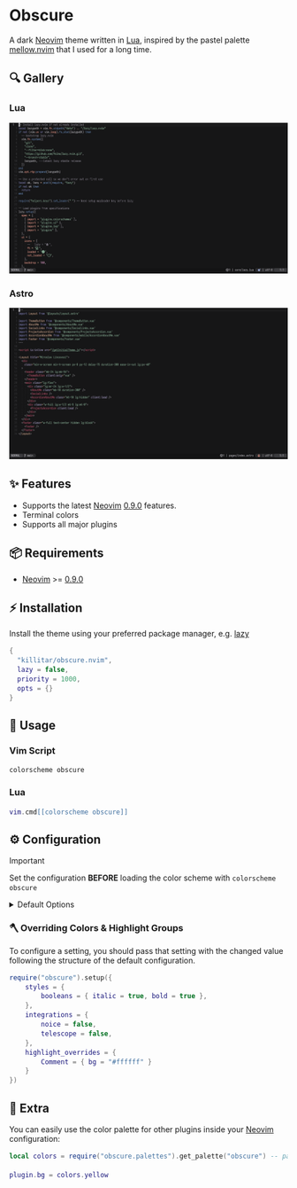 # Obscure

A dark [Neovim](https://github.com/neovim/neovim) theme written in [Lua](https://www.lua.org), inspired by the pastel palette [mellow.nvim](https://github.com/mellow-theme/mellow.nvim) that I used for a long time.

## 🔍 Gallery

### Lua

![Screenshot of obscure theme lua](https://raw.githubusercontent.com/killitar/obscure.nvim/main/.github/images/lua.png)

### Astro

![Screenshot of obscure theme lua](https://raw.githubusercontent.com/killitar/obscure.nvim/main/.github/images/astro.png)

## ✨ Features

- Supports the latest [Neovim](https://github.com/neovim/neovim) [0.9.0](https://github.com/neovim/neovim/releases/tag/v0.9.0) features.
- Terminal colors
- Supports all major plugins

## 📦 Requirements

- [Neovim](https://github.com/neovim/neovim) >= [0.9.0](https://github.com/neovim/neovim/releases/tag/v0.9.0)

## ⚡️ Installation

Install the theme using your preferred package manager, e.g. [lazy](https://github.com/folke/lazy.nvim)

```lua
{
  "killitar/obscure.nvim",
  lazy = false,
  priority = 1000,
  opts = {}
}
```

## 🚀 Usage

### Vim Script

```vim
colorscheme obscure
```

### Lua

```lua
vim.cmd[[colorscheme obscure]]
```

## ⚙️ Configuration

> [!IMPORTANT]
> Set the configuration **BEFORE** loading the color scheme with `colorscheme obscure`

<details>
  <summary>Default Options</summary>

  <!-- config:start -->

```lua
  {
    transparent = false,
    terminal_colors = true,
    styles = {
      keywords = {},
      identifiers = {},
      functions = {},
      variables = {},
      booleans = {},
      comments = {},
    },
    integrations = {
      alpha = true,
      cmp = true,
      flash = true,
      gitsigns = true,
      hop = true,
      indent_blankline = true,
      lazy = true,
      lsp = true,
      markdown = true,
      mason = true,
      mini_files = true,
      mini_icons = true,
      navic = true,
      neo_tree = true,
      neorg = true,
      noice = true,
      notify = true,
      rainbow_delimiters = true,
      telescope = true,
    },
    highlight_overrides = {},
  }
```

  <!-- config:end -->
</details>

### 🪓 Overriding Colors & Highlight Groups

To configure a setting, you should pass that setting with the changed value following the structure of the default configuration.

```lua
require("obscure").setup({
    styles = {
        booleans = { italic = true, bold = true },
    },
    integrations = {
        noice = false,
        telescope = false,
    },
    highlight_overrides = {
        Comment = { bg = "#ffffff" }
    }
})
```

## 🧵 Extra

You can easily use the color palette for other plugins inside your [Neovim](https://github.com/neovim/neovim) configuration:

```lua
local colors = require("obscure.palettes").get_palette("obscure") -- pass in any of the config options as explained above

plugin.bg = colors.yellow
```
